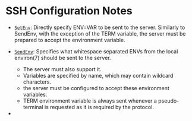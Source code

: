 # SSH Configuration Notes

- [`SetEnv`][sshdoc-setenv]: Directly specify ENV=VAR to be sent to the server. Similarly to SendEnv, with the exception of the TERM variable, the server must be prepared to accept the environment variable.
- [`SendEnv`][sshdoc-setenv]: Specifies what whitespace separated ENVs from the local environ(7) should be sent to the server.
  - The server must also support it.
  - Variables are specified by name, which may contain wildcard characters.
  - the server must be configured to accept these environment variables.
  - TERM environment variable is always sent whenever a pseudo-terminal is requested as it is required by the protocol.

- [sshdoc-setenv]: https://man.openbsd.org/ssh_config.5#SetEnv

